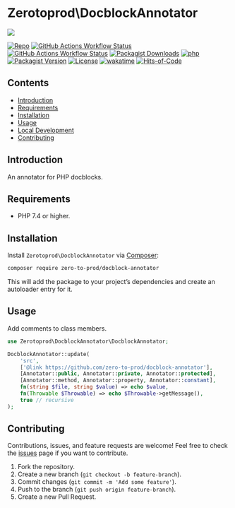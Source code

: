 # Zerotoprod\DocblockAnnotator

![](art/logo.png)

[![Repo](https://img.shields.io/badge/github-gray?logo=github)](https://github.com/zero-to-prod/docblock-annotator)
[![GitHub Actions Workflow Status](https://img.shields.io/github/actions/workflow/status/zero-to-prod/docblock-annotator/test.yml?label=test)](https://github.com/zero-to-prod/docblock-annotator/actions)
[![GitHub Actions Workflow Status](https://img.shields.io/github/actions/workflow/status/zero-to-prod/docblock-annotator/backwards_compatibility.yml?label=backwards_compatibility)](https://github.com/zero-to-prod/docblock-annotator/actions)
[![Packagist Downloads](https://img.shields.io/packagist/dt/zero-to-prod/docblock-annotator?color=blue)](https://packagist.org/packages/zero-to-prod/docblock-annotator/stats)
[![php](https://img.shields.io/packagist/php-v/zero-to-prod/docblock-annotator.svg?color=purple)](https://packagist.org/packages/zero-to-prod/docblock-annotator/stats)
[![Packagist Version](https://img.shields.io/packagist/v/zero-to-prod/docblock-annotator?color=f28d1a)](https://packagist.org/packages/zero-to-prod/docblock-annotator)
[![License](https://img.shields.io/packagist/l/zero-to-prod/docblock-annotator?color=pink)](https://github.com/zero-to-prod/docblock-annotator/blob/main/LICENSE.md)
[![wakatime](https://wakatime.com/badge/github/zero-to-prod/docblock-annotator.svg)](https://wakatime.com/badge/github/zero-to-prod/docblock-annotator)
[![Hits-of-Code](https://hitsofcode.com/github/zero-to-prod/docblock-annotator?branch=main)](https://hitsofcode.com/github/zero-to-prod/docblock-annotator/view?branch=main)

## Contents

- [Introduction](#introduction)
- [Requirements](#requirements)
- [Installation](#installation)
- [Usage](#usage)
- [Local Development](./LOCAL_DEVELOPMENT.md)
- [Contributing](#contributing)

## Introduction

An annotator for PHP docblocks.

## Requirements

- PHP 7.4 or higher.

## Installation

Install `Zerotoprod\DocblockAnnotator` via [Composer](https://getcomposer.org/):

```bash
composer require zero-to-prod/docblock-annotator
```

This will add the package to your project’s dependencies and create an autoloader entry for it.

## Usage

Add comments to class members.

```php
use Zerotoprod\DocblockAnnotator\DocblockAnnotator;

DocblockAnnotator::update(
    'src',
    ['@link https://github.com/zero-to-prod/docblock-annotator'],
    [Annotator::public, Annotator::private, Annotator::protected],
    [Annotator::method, Annotator::property, Annotator::constant],
    fn(string $file, string $value) => echo $value,
    fn(Throwable $Throwable) => echo $Throwable->getMessage(),
    true // recursive
);
```

## Contributing

Contributions, issues, and feature requests are welcome!
Feel free to check the [issues](https://github.com/zero-to-prod/docblock-annotator/issues) page if you want to contribute.

1. Fork the repository.
2. Create a new branch (`git checkout -b feature-branch`).
3. Commit changes (`git commit -m 'Add some feature'`).
4. Push to the branch (`git push origin feature-branch`).
5. Create a new Pull Request.
